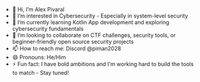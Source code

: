 - 👋 Hi, I’m Alex Pivaral
- 👀 I’m interested in Cybersecurity - Especially in system-level security
- 🌱 I’m currently learning Kotlin App development and exploring cybersecurity fundamentals
- 💞️ I’m looking to collaborate on CTF challenges, security tools, or beginner-friendly open source security projects
- 📫 How to reach me: Discord @piman2028
- 😄 Pronouns: He/Him
- ⚡ Fun fact: I have bold ambitions and I'm working hard to build the tools to match - Stay tuned!

<!---
alex3point14/alex3point14 is a ✨ special ✨ repository because its `README.md` (this file) appears on your GitHub profile.
You can click the Preview link to take a look at your changes.
--->
